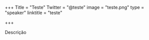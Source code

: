 +++
Title = "Teste"
Twitter = "@teste"
image = "teste.png"
type = "speaker"
linktitle = "teste"

+++

Descrição
